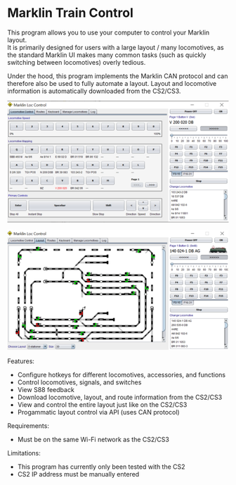 # Marklin Train Control

This program allows you to use your computer to control your Marklin layout.  
It is primarily designed for users with a large layout / many locomotives, as
the standard Marklin UI makes many common tasks (such as quickly switching between locomotives)
overly tedious.

Under the hood, this program implements the Marklin CAN protocol and can therefore
also be used to fully automate a layout.  Layout and locomotive information is automatically
downloaded from the CS2/CS3.

![UI screenshot: locomotive control](assets/interface.png?raw=true)

![UI screenshot: layout](assets/interface2.png?raw=true)

Features:

* Configure hotkeys for different locomotives, accessories, and functions
* Control locomotives, signals, and switches
* View S88 feedback
* Download locomotive, layout, and route information from the CS2/CS3
* View and control the entire layout just like on the CS2/CS3
* Progammatic layout control via API (uses CAN protocol)

Requirements:

* Must be on the same Wi-Fi network as the CS2/CS3

Limitations:

* This program has currently only been tested with the CS2
* CS2 IP address must be manually entered
